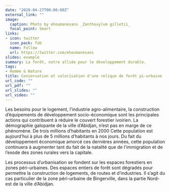 ```yaml
---
date: "2020-04-27T00:00:00Z"
external_link: ""
image:
  caption: Photo by ehoumanevans _Zanthoxylum gilletii_
  focal_point: Smart
links:
- icon: twitter
  icon_pack: fab
  name: Follow
  url: https://twitter.com/ehoumanevans
slides: example
summary: La forêt, notre alliée pour le développement durable.
tags:
- Homme & Nature
title: Conservation et valorisation d'une relique de forêt pi-urbaine
url_code: ""
url_pdf: ""
url_slides: ""
url_video: ""
---
```


  Les besoins pour le logement, l’industrie agro-alimentaire, la construction d’équipements de développement socio-économique sont les principales actions qui contribuent à réduire le couvert forestier ivoirien. La démographie galopante de la ville d’Abidjan, n’est pas en marge de ce phénomène. De trois millions d’habitants en 2000 Cette population est aujourd’hui à plus de 5 millions d’habitants à nos jours. Du fait du développement économique amorcé ces dernières années, cette population continuera à augmenter tant du fait de la natalité que de l'immigration et de l’exode des zones rurales vers la capitale. 

  Les processus d’urbanisation se fondent sur les espaces forestiers en zones péri-urbaines. Des espaces entiers de forêt sont dégradés pour permettre la construction de logements, de routes et d’industries. Il s’agit du cas particulier de la zone péri-urbaine de Bingerville, dans la partie Nord-est de la ville d’Abidjan.


